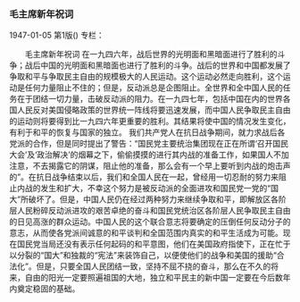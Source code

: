 ### 毛主席新年祝词

1947-01-05
第1版()
专栏：

　　毛主席新年祝词
    在一九四六年，战后世界的光明面和黑暗面进行了胜利的斗争；战后中国的光明面和黑暗面也进行了胜利的斗争。战后的世界和中国都发展了争取和平与争取民主自由的规模极大的人民运动。这个运动必然走向胜利，这个运动是任何力量阻止不住的；但是，反动派总是企图阻止。全世界和全中国人民的任务在于团结一切力量，击破反动派的阻力。在一九四七年，包括中国在内的世界各国人民反对美国侵略政策的世界统一阵线将要迅速发展，而中国人民争取民主自由的运动则将要得到比一九四六年更重要的胜利。其结果将使中国的情况发生变化，有利于和平的恢复与国家的独立。
    我们共产党人在抗日战争期间，就力求战后各党派的合作，但是同时提出了警告：“国民党主要统治集团现在正在所谓‘召开国民大会’及‘政治解决’的烟幕之下，偷偷摸摸的进行其内战的准备工作，如果国人不加注意，不去揭露它的阴谋，阻止他的准备，那么会有一个早上要听到内战的炮击声的”。在抗日战争结束以后，我们和全国人民在一起，曾经用一切忍耐的努力来阻止内战的发生和扩大，不幸这个努力是被反动派的全面进攻和国民党一党的“国大”所破坏了。但是，中国人民仍在经过两种努力来继续争取和平，即解放区各阶层人民粉碎反动派进攻的艰苦卓绝的奋斗和国民党统治区各阶层人民争取民主自由的日见高涨的群众运动。中国人民的这个联合意志将要确定的压倒任何反动分子的意志，从而使各党派间诚意的和平谈判和全国范围内真实的和平生活成为可能。现在国民党当局还没有表示任何起码的和平意图，他们在美国政府指使下，正在忙于以分裂的“国大”和独裁的“宪法”来装饰自己，以便使他们的战争和美国的援助“合法化”。但是，只要全国人民团结一致，坚持不屈不挠的奋斗，那么在不久的将来，自由的阳光一定要照遍祖国的大地，独立和平民主的新中国一定要在今后数年内奠定稳固的基础。
